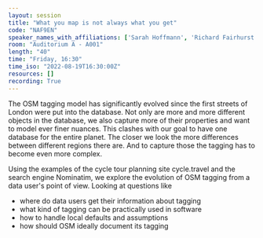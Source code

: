 ```yaml
---
layout: session
title: "What you map is not always what you get"
code: "NAF9EN"
speaker_names_with_affiliations: ['Sarah Hoffmann', 'Richard Fairhurst (cycle.travel)']
room: "Auditorium A - A001"
length: "40"
time: "Friday, 16:30"
time_iso: "2022-08-19T16:30:00Z"
resources: []
recording: True
---
```

The OSM tagging model has significantly evolved since the first streets of
London were put into the database. Not only are more and more different
objects in the database, we also capture more of their properties and want
to model ever finer nuances. This clashes with our goal to have one
database for the entire planet. The closer we look the more differences
between different regions there are. And to capture those the tagging has to
become even more complex.

Using the examples of the cycle tour planning site cycle.travel and the
search engine Nominatim, we explore the evolution of OSM tagging from
a data user's point of view. Looking at questions like

* where do data users get their information about tagging
* what kind of tagging can be practically used in software
* how to handle local defaults and assumptions
* how should OSM ideally document its tagging
